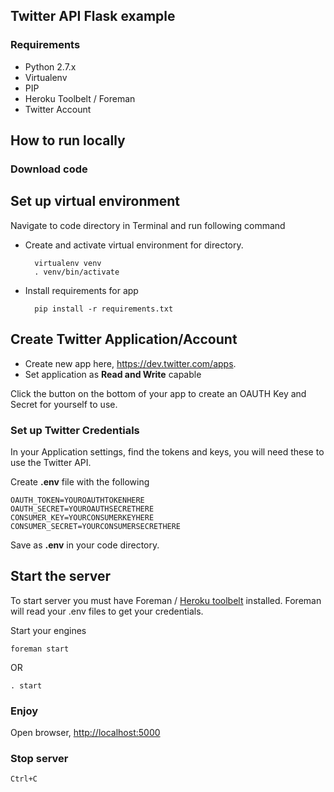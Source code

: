 ## Twitter API Flask example

### Requirements

* Python 2.7.x
* Virtualenv
* PIP
* Heroku Toolbelt / Foreman
* Twitter Account

## How to run locally

### Download code

## Set up virtual environment

Navigate to code directory in Terminal and run following command

* Create and activate virtual environment for directory.

		virtualenv venv
		. venv/bin/activate

* Install requirements for app

		pip install -r requirements.txt


## Create Twitter Application/Account

* Create new app here, <https://dev.twitter.com/apps>.
* Set application as **Read and Write** capable

Click the button on the bottom of your app to create an OAUTH Key and Secret for yourself to use.

### Set up Twitter Credentials

In your Application settings, find the tokens and keys, you will need these to use the Twitter API.

Create **.env** file with the following


	OAUTH_TOKEN=YOUROAUTHTOKENHERE
	OAUTH_SECRET=YOUROAUTHSECRETHERE
	CONSUMER_KEY=YOURCONSUMERKEYHERE
	CONSUMER_SECRET=YOURCONSUMERSECRETHERE

Save as **.env** in your code directory.


## Start the server

To start server you must have Foreman / [Heroku toolbelt](http://toolbelt.heroku.com) installed. Foreman will read your .env files to get your credentials.

Start your engines

	foreman start

OR

	. start

### Enjoy

Open browser, <http://localhost:5000>


### Stop server 

	Ctrl+C

